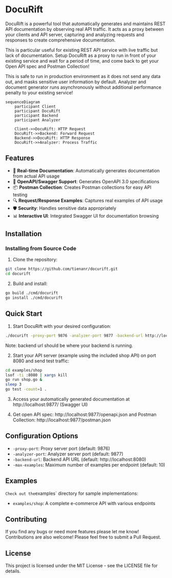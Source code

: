 # DocuRift

DocuRift is a powerful tool that automatically generates and maintains REST API documentation by observing real API traffic. It acts as a proxy between your clients and API server, capturing and analyzing requests and responses to create comprehensive documentation.

This is particular useful for existing REST API service with live traffic but lack of documentation. Setup DocuRift as a proxy to run in front of your existing service and wait for a period of time, and come back to get your Open API spec and Postman Collection! 

This is safe to run in production environment as it does not send any data out, and masks sensitive user information by default. Analyzer and document generator runs asynchronously without additional performance penalty to your existing service!

```mermaid
sequenceDiagram
    participant Client
    participant DocuRift
    participant Backend
    participant Analyzer
    
    Client->>DocuRift: HTTP Request
    DocuRift->>Backend: Forward Request
    Backend->>DocuRift: HTTP Response
    DocuRift->>Analyzer: Process Traffic
```

## Features

- 🔄 **Real-time Documentation**: Automatically generates documentation from actual API usage
- 📝 **OpenAPI/Swagger Support**: Generates OpenAPI 3.0 specifications
- 📦 **Postman Collection**: Creates Postman collections for easy API testing
- 🔍 **Request/Response Examples**: Captures real examples of API usage
- 🛡️ **Security**: Handles sensitive data appropriately
- 📊 **Interactive UI**: Integrated Swagger UI for documentation browsing

## Installation

### Installing from Source Code
1. Clone the repository:
```bash
git clone https://github.com/tienanr/docurift.git
cd docurift
```

2. Build and install:
```bash
go build ./cmd/docurift
go install ./cmd/docurift
```

## Quick Start

1. Start DocuRift with your desired configuration:
```bash
./docurift -proxy-port 9876 -analyzer-port 9877 -backend-url http://localhost:8080 -max-examples 20
```
Note: backend url should be where your backend is running.

2. Start your API server (example using the included shop API) on port 8080 and send test traffic:
```bash
cd examples/shop
lsof -ti :8080 | xargs kill
go run shop.go &
sleep 3
go test -count=1 .
```

3. Access your automatically generated documentation at http://localhost:9877/ (Swagger UI)

4. Get open API spec: http://localhost:9877/openapi.json and Postman Collection: http://localhost:9877/postman.json

## Configuration Options

- `-proxy-port`: Proxy server port (default: 9876)
- `-analyzer-port`: Analyzer server port (default: 9877)
- `-backend-url`: Backend API URL (default: http://localhost:8080)
- `-max-examples`: Maximum number of examples per endpoint (default: 10)

## Examples
`
Check out the `examples` directory for sample implementations:
- `examples/shop`: A complete e-commerce API with various endpoints

## Contributing

If you find any bugs or need more features please let me know!
Contributions are also welcome! Please feel free to submit a Pull Request.

## License

This project is licensed under the MIT License - see the LICENSE file for details. 